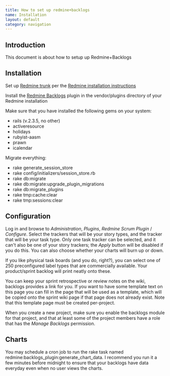 ```yaml
---
title: How to set up redmine+backlogs
name: Installation
layout: default
category: navigation
---
```

## Introduction

This document is about how to setup up Redmine+Backlogs

## Installation

Set up [Redmine trunk](http://github.com/edavis10/redmine) per the
[Redmine installation instructions](http://www.redmine.org/wiki/redmine/HowTos)

Install the [Redmine Backlogs](http://github.com/relaxdiego/redmine_backlogs) plugin in 
the vendor/plugins directory of your Redmine installation

Make sure that you have installed the following gems on your
system:

-   rails (v.2.3.5, no other)
-   activeresource
-   holidays
-   rubyist-aasm
-   prawn
-   icalendar

Migrate everything:

-   rake generate_session_store
-   rake config/initializers/session_store.rb
-   rake db:migrate
-   rake db:migrate:upgrade_plugin_migrations
-   rake db:migrate_plugins
-   rake tmp:cache:clear
-   rake tmp:sessions:clear

## Configuration

Log in and browse to _Administration_, _Plugins_, _Redmine Scrum Plugin_ / _Configure_.
Select the trackers that will be your story types, and the tracker
that will be your task type. Only one task tracker can be selected,
and it can't also be one of your story trackers; the _Apply_ button
will be disabled if you do this. You can also choose whether your
charts will burn up or down.

If you like physical task boards (and you do, right?), you can select
one of 250 preconfigured label types that are commercially available.
Your product/sprint backlog will print neatly onto these.

You can keep your sprint retrospective or review notes on the wiki,
backlogs provides a link for you. If you want to have some template
text on this page you can fill in the page that will be used as a
template, which will be copied onto the sprint wiki page if that page
does not already exist. Note that this template page must be created
per-project.

When you create a new project, make sure you enable the backlogs
module for that project, and that at least some of the project members
have a role that has the _Manage Backlogs_ permission.

## Charts

You may schedule a cron job to run the rake task named
redmine:backlogs_plugin:generate_chart_data. I recommend you run it a
few minutes before midnight to ensure that your backlogs have data
everyday even when no user views the charts.
